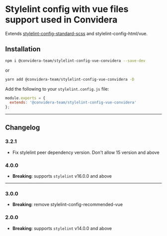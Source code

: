 # Stylelint config with vue files support used in Convidera

Extends [stylelint-config-standard-scss](https://github.com/stylelint-scss/stylelint-config-standard-scss) and stylelint-config-html/vue.

## Installation

```sh
npm i @convidera-team/stylelint-config-vue-convidera --save-dev
```

or

```sh
yarn add @convidera-team/stylelint-config-vue-convidera -D
```

Add the following to your `stylelint.config.js` file:

```javascript
module.exports = {
  extends: '@convidera-team/stylelint-config-vue-convidera'
};
```

---

## Changelog

### 3.2.1

- Fix stylelint peer dependency version. Don't allow 15 version and above

### 4.0.0

- **Breaking**: supports `stylelint` v16.0.0 and above

---

### 3.0.0

- **Breaking**: remove stylelint-config-recommended-vue

### 2.0.0

- **Breaking**: supports `stylelint` v14.0.0 and above
